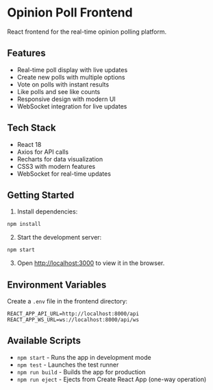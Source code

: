 # Opinion Poll Frontend

React frontend for the real-time opinion polling platform.

## Features

- Real-time poll display with live updates
- Create new polls with multiple options
- Vote on polls with instant results
- Like polls and see like counts
- Responsive design with modern UI
- WebSocket integration for live updates

## Tech Stack

- React 18
- Axios for API calls
- Recharts for data visualization
- CSS3 with modern features
- WebSocket for real-time updates

## Getting Started

1. Install dependencies:
```bash
npm install
```

2. Start the development server:
```bash
npm start
```

3. Open [http://localhost:3000](http://localhost:3000) to view it in the browser.

## Environment Variables

Create a `.env` file in the frontend directory:

```env
REACT_APP_API_URL=http://localhost:8000/api
REACT_APP_WS_URL=ws://localhost:8000/api/ws
```

## Available Scripts

- `npm start` - Runs the app in development mode
- `npm test` - Launches the test runner
- `npm run build` - Builds the app for production
- `npm run eject` - Ejects from Create React App (one-way operation)
